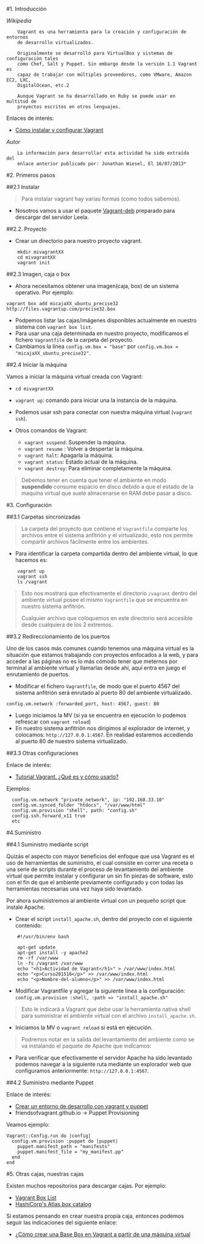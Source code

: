 
#1. Introducción

*Wikipedia*
```
    Vagrant es una herramienta para la creación y configuración de entornos 
    de desarrollo virtualizados.

    Originalmente se desarrolló para VirtualBox y sistemas de configuración tales 
    como Chef, Salt y Puppet. Sin embargo desde la versión 1.1 Vagrant es 
    capaz de trabajar con múltiples proveedores, como VMware, Amazon EC2, LXC, 
    DigitalOcean, etc.2

    Aunque Vagrant se ha desarrollado en Ruby se puede usar en multitud de 
    proyectos escritos en otros lenguajes.
```

Enlaces de interés:
* [Cómo instalar y configurar Vagrant](http://codehero.co/como-instalar-y-configurar-vagrant/)

*Autor*
```
    La información para desarrollar esta actividad ha sido extraída del 
    enlace anterior publicado por: Jonathan Wiesel, El 16/07/2013*
```

#2. Primeros pasos

##2.1 Instalar

> Para instalar vagrant hay varias formas (como todos sabemos).

* Nosotros vamos a usar el paquete [Vagrant-deb](http://172.20.1.2/~david/vagrant_1.7.2_x86_64.deb) 
preparado para descargar del servidor Leela.

##2.2. Proyecto
* Crear un directorio para nuestro proyecto vagrant.
```
    mkdir mivagrantXX
    cd mivagrantXX
    vagrant init
```

##2.3 Imagen, caja o box
* Ahora necesitamos obtener una imagen(caja, box) de un sistema operativo. Por ejemplo:
```
vagrant box add micajaXX_ubuntu_precise32 http://files.vagrantup.com/precise32.box
```
* Podpemos listar las cajas/imágenes disponibles actualmente en nuestro sistema con `vagrant box list`.
* Para usar una caja determinada en nuestro proyecto, modificamos el fichero `Vagrantfile` 
de la carpeta del proyecto.
* Cambiamos la línea `config.vm.box = "base"` por  `config.vm.box = "micajaXX_ubuntu_precise32"`.

##2.4 Iniciar la máquina

Vamos a iniciar la máquina virtual creada con Vagrant:
* `cd mivagrantXX`
* `vagrant up`: comando para iniciar una la instancia de la máquina.

* Podemos usar ssh para conectar con nuestra máquina virtual (`vagrant ssh`).

* Otros comandos de Vagrant:
    * `vagrant suspend`: Suspender la máquina.
    * `vagrant resume` : Volver a despertar la máquina.
    * `vagrant halt`: Apagarla la máquina.
    * `vagrant status`: Estado actual de la máquina.
    * `vagrant destroy`: Para eliminar completamente la máquina.

> Debemos tener en cuenta que tener el ambiente en modo **suspendido** consume espacio
 en disco debido a que el estado de la maquina virtual que suele almacenarse en RAM debe pasar a disco.

#3. Configuración

##3.1 Carpetas sincronizadas

> La carpeta del proyecto que contiene el `Vagrantfile` comparte los 
archivos entre el sistema anfitrión y el virtualizado, esto nos permite 
compartir archivos fácilmente entre los ambientes.

* Para identificar la carpeta compartida dentro del ambiente virtual,
lo que hacemos es:
```
    vagrant up
    vagrant ssh
    ls /vagrant
```

> Esto nos mostrará que efectivamente el directorio `/vagrant` dentro del ambiente 
virtual posee el mismo `Vagrantfile` que se encuentra en nuestro sistema anfitrión. 
>
> Cualquier archivo que coloquemos en este directorio será accesible desde cualquiera de los 2 extremos. 

##3.2 Redireccionamiento de los puertos

Uno de los casos más comunes cuando tenemos una máquina virtual es la 
situación que estamos trabajando con proyectos enfocados a la web, 
y para acceder a las páginas no es lo más cómodo tener que meternos 
por terminal al ambiente virtual y llamarlas desde ahí, aquí entra en 
juego el enrutamiento de puertos.

* Modificar el fichero `Vagrantfile`, de modo que el puerto 4567 del 
sistema anfitrión será enrutado al puerto 80 del ambiente virtualizado.

`config.vm.network :forwarded_port, host: 4567, guest: 80`

* Luego iniciamos la MV (si ya se encuentra en ejecución lo podemos refrescar 
con `vagrant reload`)
* En nuestro sistema anfitrión nos dirigimos al explorador de internet,
 y colocamos: `http://127.0.0.1:4567`. En realidad estaremos accediendo 
 al puerto 80 de nuestro sistema virtualizado. 

##3.3 Otras configuraciones

Enlace de interés: 
* [Tutorial Vagrant. ¿Qué es y cómo usarlo?](https://geekytheory.com/tutorial-vagrant-1-que-es-y-como-usarlo)

Ejemplos:
```
  config.vm.network "private_network", ip: "192.168.33.10"
  config.vm.synced_folder "htdocs", "/var/www/html"
  config.vm.provision "shell", path: "config.sh"
  config.ssh.forward_x11 true
  etc
```

#4.Suministro

##4.1 Suministro mediante script

Quizás el aspecto con mayor beneficios del enfoque que usa Vagrant 
es el uso de herramientas de suministro, el cual consiste en correr 
una receta o una serie de scripts durante el proceso de levantamiento 
del ambiente virtual que permite instalar y configurar un sin fin 
piezas de software, esto con el fin de que el ambiente previamente 
configurado y con todas las herramientas necesarias una vez haya sido levantado.

Por ahora suministremos al ambiente virtual con un pequeño script que 
instale Apache.

* Crear el script `install_apache.sh`, dentro del proyecto con el siguiente
contenido:

```
    #!/usr/bin/env bash

    apt-get update
    apt-get install -y apache2
    rm -rf /var/www
    ln -fs /vagrant /var/www
    echo "<h1>Actividad de Vagrant</h1>" > /var/www/index.html
    echo "<p>Curso201516</p>" >> /var/www/index.html
    echo "<p>Nombre-del-alumno</p>" >> /var/www/index.html
```

* Modificar Vagrantfile y agregar la siguiente línea a la configuración:
`config.vm.provision :shell, :path => "install_apache.sh"`

> Esto le indicará a Vagrant que debe usar la herramienta nativa shell 
para suministrar el ambiente virtual con el archivo `install_apache.sh`.

* Iniciamos la MV o `vagrant reload` si está en ejecución.

> Podremos notar en la salida del levantamiento del ambiente como se va instalando el paquete de Apache que indicamos:

* Para verificar que efectivamente el servidor Apache ha sido levantado 
podemos navegar a la siguiente ruta mediante un explorador web que configuramos anteriormente:
`http://127.0.0.1:4567`.

##4.2 Suministro mediante Puppet

Enlace de interés:
* [Crear un entorno de desarrollo con vagrant y puppet](http://developerlover.com/crear-un-entorno-de-desarrollo-con-vagrant-y-puppet/)
* friendsofvagrant.github.io -> Puppet Provisioning

Veamos ejemplo:
```
Vagrant::Config.run do |config|
  config.vm.provision :puppet do |puppet|
    puppet.manifest_path = "manifests"
    puppet.manifest_file = "my_manifest.pp"
  end
end
```

#5. Otras cajas, nuestras cajas

Existen muchos repositorios para descargar cajas. Por ejemplo:
* [Vagrant Box List](http://www.vagrantbox.es)
* [HashiCorp's Atlas box catalog](http://atlas.hashicorp.com)

Si estamos pensando en crear nuestra propia caja, entonces podemos seguir las
indicaciones del siguiente enlace:
* [¿Cómo crear una Base Box en Vagrant a partir de una máquina virtual](http://www.dbigcloud.com/virtualizacion/146-como-crear-un-vase-box-en-vagrant-a-partir-de-una-maquina-virtual.html)
